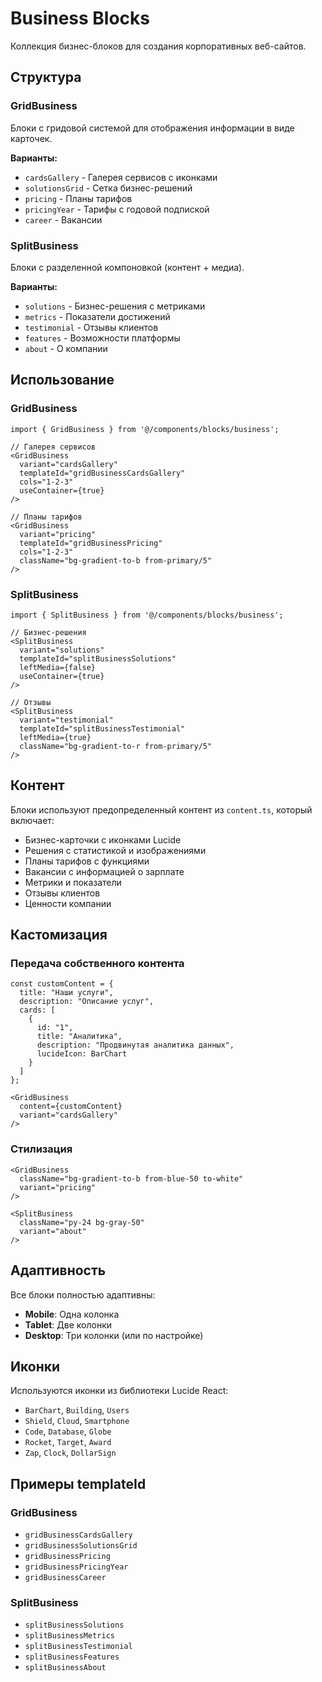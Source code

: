 # Business Blocks

Коллекция бизнес-блоков для создания корпоративных веб-сайтов.

## Структура

### GridBusiness

Блоки с гридовой системой для отображения информации в виде карточек.

**Варианты:**
- `cardsGallery` - Галерея сервисов с иконками
- `solutionsGrid` - Сетка бизнес-решений  
- `pricing` - Планы тарифов
- `pricingYear` - Тарифы с годовой подпиской
- `career` - Вакансии

### SplitBusiness

Блоки с разделенной компоновкой (контент + медиа).

**Варианты:**
- `solutions` - Бизнес-решения с метриками
- `metrics` - Показатели достижений
- `testimonial` - Отзывы клиентов
- `features` - Возможности платформы
- `about` - О компании

## Использование

### GridBusiness

```tsx
import { GridBusiness } from '@/components/blocks/business';

// Галерея сервисов
<GridBusiness 
  variant="cardsGallery"
  templateId="gridBusinessCardsGallery"
  cols="1-2-3"
  useContainer={true}
/>

// Планы тарифов
<GridBusiness 
  variant="pricing"
  templateId="gridBusinessPricing"
  cols="1-2-3"
  className="bg-gradient-to-b from-primary/5"
/>
```

### SplitBusiness

```tsx
import { SplitBusiness } from '@/components/blocks/business';

// Бизнес-решения
<SplitBusiness 
  variant="solutions"
  templateId="splitBusinessSolutions"
  leftMedia={false}
  useContainer={true}
/>

// Отзывы
<SplitBusiness 
  variant="testimonial"
  templateId="splitBusinessTestimonial"
  leftMedia={true}
  className="bg-gradient-to-r from-primary/5"
/>
```

## Контент

Блоки используют предопределенный контент из `content.ts`, который включает:

- Бизнес-карточки с иконками Lucide
- Решения с статистикой и изображениями
- Планы тарифов с функциями
- Вакансии с информацией о зарплате
- Метрики и показатели
- Отзывы клиентов
- Ценности компании

## Кастомизация

### Передача собственного контента

```tsx
const customContent = {
  title: "Наши услуги",
  description: "Описание услуг",
  cards: [
    {
      id: "1",
      title: "Аналитика",
      description: "Продвинутая аналитика данных",
      lucideIcon: BarChart
    }
  ]
};

<GridBusiness 
  content={customContent}
  variant="cardsGallery"
/>
```

### Стилизация

```tsx
<GridBusiness 
  className="bg-gradient-to-b from-blue-50 to-white"
  variant="pricing"
/>

<SplitBusiness 
  className="py-24 bg-gray-50"
  variant="about"
/>
```

## Адаптивность

Все блоки полностью адаптивны:
- **Mobile**: Одна колонка
- **Tablet**: Две колонки
- **Desktop**: Три колонки (или по настройке)

## Иконки

Используются иконки из библиотеки Lucide React:
- `BarChart`, `Building`, `Users`
- `Shield`, `Cloud`, `Smartphone`
- `Code`, `Database`, `Globe`
- `Rocket`, `Target`, `Award`
- `Zap`, `Clock`, `DollarSign`

## Примеры templateId

### GridBusiness
- `gridBusinessCardsGallery`
- `gridBusinessSolutionsGrid`
- `gridBusinessPricing`
- `gridBusinessPricingYear`
- `gridBusinessCareer`

### SplitBusiness
- `splitBusinessSolutions`
- `splitBusinessMetrics`
- `splitBusinessTestimonial`
- `splitBusinessFeatures`
- `splitBusinessAbout`